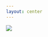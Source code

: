 ```yaml
---
layout: center
---
```


<img src="/cat-newspaper.jpg" class="" />

<!--
Cat should learn zig
https://imgflip.com/memegenerator/19259689/Cat-newspaper
My image
https://imgflip.com/i/7i2ac6
-->
